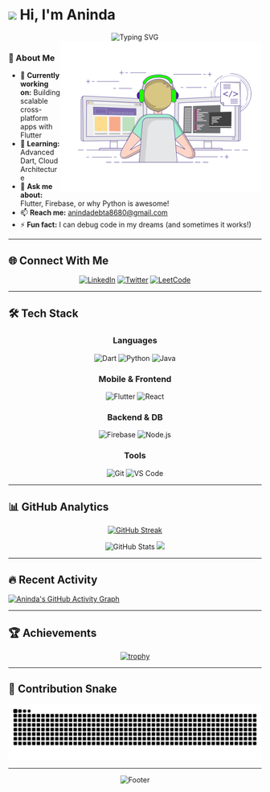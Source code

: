 # <img src="https://raw.githubusercontent.com/MartinHeinz/MartinHeinz/master/wave.gif" width="30px"> Hi, I'm **Aninda**

<div align="center">
  <img src="https://readme-typing-svg.herokuapp.com?font=Fira+Code&pause=1000&color=00D9FF&width=435&lines=Full-Stack+Developer;Flutter+Enthusiast;Open-Source+Contributor" alt="Typing SVG" />
</div>

<img align="right" alt="Coding" width="400" src="https://raw.githubusercontent.com/devSouvik/devSouvik/master/gif3.gif">

### 🚀 About Me

- 🔭 **Currently working on:** Building scalable cross-platform apps with Flutter
- 🌱 **Learning:** Advanced Dart, Cloud Architecture
- 💬 **Ask me about:** Flutter, Firebase, or why Python is awesome!
- 📫 **Reach me:** [anindadebta8680@gmail.com](mailto:anindadebta8680@gmail.com)
- ⚡ **Fun fact:** I can debug code in my dreams (and sometimes it works!)

---

## 🌐 Connect With Me

<div align="center">
  
[![LinkedIn](https://img.shields.io/badge/LinkedIn-0077B5?style=for-the-badge&logo=linkedin&logoColor=white)](https://www.linkedin.com/in/aninda01/)
[![Twitter](https://img.shields.io/badge/Twitter-1DA1F2?style=for-the-badge&logo=twitter&logoColor=white)](https://twitter.com/yourhandle)
[![LeetCode](https://img.shields.io/badge/LeetCode-FFA116?style=for-the-badge&logo=leetcode&logoColor=black)](https://leetcode.com/yourprofile/)

</div>

---

## 🛠️ Tech Stack

<div align="center">

### Languages
![Dart](https://img.shields.io/badge/Dart-0175C2?style=for-the-badge&logo=dart&logoColor=white)
![Python](https://img.shields.io/badge/Python-3776AB?style=for-the-badge&logo=python&logoColor=white)
![Java](https://img.shields.io/badge/Java-ED8B00?style=for-the-badge&logo=java&logoColor=white)

### Mobile & Frontend
![Flutter](https://img.shields.io/badge/Flutter-02569B?style=for-the-badge&logo=flutter&logoColor=white)
![React](https://img.shields.io/badge/React-20232A?style=for-the-badge&logo=react&logoColor=61DAFB)

### Backend & DB
![Firebase](https://img.shields.io/badge/Firebase-039BE5?style=for-the-badge&logo=Firebase&logoColor=white)
![Node.js](https://img.shields.io/badge/Node.js-339933?style=for-the-badge&logo=nodedotjs&logoColor=white)

### Tools
![Git](https://img.shields.io/badge/Git-F05032?style=for-the-badge&logo=git&logoColor=white)
![VS Code](https://img.shields.io/badge/VS_Code-007ACC?style=for-the-badge&logo=visual-studio-code&logoColor=white)

</div>

---

## 📊 GitHub Analytics

<div align="center">

<!-- Reliable GitHub Streak Stats -->
[![GitHub Streak](https://streak-stats.demolab.com?user=aninda8680&theme=dark&hide_border=true&date_format=M%20j%5B%2C%20Y%5D&background=0D1117&stroke=00D9FF&ring=00D9FF&fire=00D9FF&currStreakNum=00D9FF&sideNums=00D9FF&currStreakLabel=00D9FF)](https://git.io/streak-stats)

<!-- GitHub Stats -->
<img height="180em" src="https://github-readme-stats.vercel.app/api?username=aninda8680&show_icons=true&count_private=true&hide_border=true&title_color=00D9FF&icon_color=00D9FF&text_color=c9d1d9&bg_color=0d1117" alt="GitHub Stats" />

<!-- Top Languages -->
<img height="180em" src="https://github-readme-stats.vercel.app/api/top-langs/?username=aninda8680&layout=compact&hide_border=true&title_color=00D9FF&text_color=c9d1d9&bg_color=0d1117" />

</div>

---

## 🔥 Recent Activity

<!-- GitHub Activity Graph -->
[![Aninda's GitHub Activity Graph](https://github-readme-activity-graph.vercel.app/graph?username=aninda8680&bg_color=0d1117&color=00d9ff&line=00d9ff&point=ffffff&area=true&hide_border=true)](https://github.com/ashutosh00710/github-readme-activity-graph)

---

## 🏆 Achievements

<div align="center">

[![trophy](https://github-profile-trophy.vercel.app/?username=aninda8680&theme=radical&no-frame=true&no-bg=true&margin-w=15)](https://github.com/ryo-ma/github-profile-trophy)

</div>

---

## 🐍 Contribution Snake

<div align="center">

![Contribution Snake](https://raw.githubusercontent.com/aninda8680/aninda8680/output/github-contribution-grid-snake.svg)

</div>

---

<div align="center">
  
![Footer](https://capsule-render.vercel.app/api?type=waving&color=gradient&height=100&section=footer)

</div>
